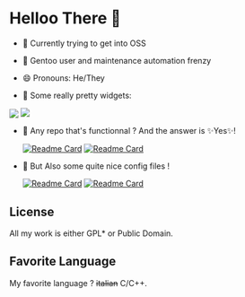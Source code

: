 #  Helloo There 👋
  
- 🔭 Currently trying to get into OSS
  
- 🌱 Gentoo user and maintenance automation frenzy

- 😄 Pronouns: He/They

- 🎷 Some really pretty widgets:

<div>
  <img  align=center src="https://github-readme-stats.vercel.app/api/top-langs/?username=IHatePineapples&hide_border=true&theme=dracula&hide=makefile"/>
  <img  align=top src="https://github-readme-stats.vercel.app/api?username=IHatePineapples&count_private=true&hide_border=true&theme=dracula&custom_title=GitHub%20Stat"/>
</div>

- 🌈 Any repo that's functionnal ? And the answer is ✨Yes✨!  
  
  [![Readme Card](https://github-readme-stats.vercel.app/api/pin/?username=IHatePineapples&repo=dmenu&hide_border=true&theme=dracula&show_owner=true)](https://github.com/IHatePineapples/dmenu)
  [![Readme Card](https://github-readme-stats.vercel.app/api/pin/?username=IHatePineapples&repo=dwm&hide_border=true&theme=dracula&show_owner=true)](https://github.com/IHatePineapples/dwm)
   
- 🍤 But Also some quite nice config files !
  
  [![Readme Card](https://github-readme-stats.vercel.app/api/pin/?username=IHatePineapples&repo=dotfiles&hide_border=true&theme=dracula&show_owner=true)](https://github.com/IHatePineapples/dotfiles)
  [![Readme Card](https://github-readme-stats.vercel.app/api/pin/?username=IHatePineapples&repo=linux-kernel&hide_border=true&theme=dracula&show_owner=true)](https://github.com/IHatePineapples/linux-kernel)

## License

All my work is either GPL* or Public Domain.

## Favorite Language

My favorite language ? ~~italian~~ C/C++.
